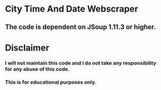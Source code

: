 # City Time And Date Webscraper

## The code is dependent on JSoup 1.11.3 or higher.

# Disclaimer
### I will not maintain this code and I do not take any responsibility for any abuse of this code.
### This is for educational purposes only.
